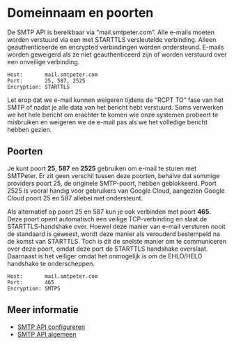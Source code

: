 # Domeinnaam en poorten

De SMTP API is bereikbaar via “mail.smtpeter.com”. Alle e-mails moeten worden verstuurd via een met STARTTLS versleutelde verbinding. Alleen geauthenticeerde en encrypted verbindingen worden ondersteund. E-mails worden geweigerd als ze niet geauthenticeerd zijn of worden verstuurd over een onveilige verbinding.

```text
Host:       mail.smtpeter.com
Port:       25, 587, 2525
Encryption: STARTTLS
```

Let erop dat we e-mail kunnen weigeren tijdens de “RCPT TO” fase van het SMTP of nadat je alle data van het bericht hebt verstuurd. Soms verwerken we het hele bericht om erachter te komen wie onze systemen probeert te misbruiken en weigeren we de e-mail pas als we het volledige bericht hebben gezien.

## Poorten

Je kunt poort **25**, **587** en **2525** gebruiken om e-mail te sturen met SMTPeter. Er zit geen verschil tussen deze poorten, behalve dat sommige providers poort 25, de originele SMTP-poort, hebben geblokkeerd. Poort 2525 is vooral handig voor gebruikers van Google Cloud, aangezien Google Cloud poort 25 en 587 allebei niet ondersteunt.

Als alternatief op poort 25 en 587 kun je ook verbinden met poort **465**. Deze poort opent automatisch een veilige TCP-verbinding en slaat de STARTTLS-handshake over. Hoewel deze manier van e-mail versturen nooit de standaard is geweest, wordt deze manier als verouderd bestempeld na de komst van STARTTLS. Toch is dit de snelste manier om te communiceren over deze poort, omdat deze port de STARTTLS handshake overslaat. Daarnaast is het veiliger omdat het onmogelijk is om de EHLO/HELO handshake te onderscheppen.

```text
Host:       mail.smtpeter.com
Port:       465
Encryption: SMTPS
```
## Meer informatie

* [SMTP API configureren](./introduction-smtp-api)
* [SMTP API algemeen](./smtp-api)
